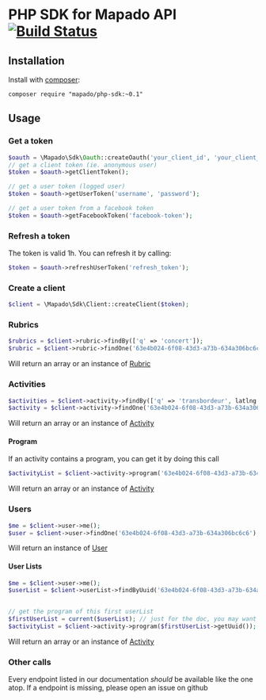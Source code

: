 PHP SDK for Mapado API [![Build Status](https://travis-ci.org/mapado/php-sdk.svg?branch=master)](https://travis-ci.org/mapado/php-sdk)
=======

## Installation
Install with [composer](http://getcomposer.org):
```
composer require "mapado/php-sdk:~0.1"
```

## Usage

### Get a token
```php
$oauth = \Mapado\Sdk\Oauth::createOauth('your_client_id', 'your_client_secret');
// get a client token (ie. anonymous user)
$token = $oauth->getClientToken();

// get a user token (logged user)
$token = $oauth->getUserToken('username', 'password');

// get a user token from a facebook token
$token = $oauth->getFacebookToken('facebook-token');
```

### Refresh a token
The token is valid 1h. You can refresh it by calling:
```php
$token = $oauth->refreshUserToken('refresh_token');
```

### Create a client
```php
$client = \Mapado\Sdk\Client::createClient($token);
```

### Rubrics
```php
$rubrics = $client->rubric->findBy(['q' => 'concert']);
$rubric = $client->rubric->findOne('63e4b024-6f08-43d3-a73b-634a306bc6c6');
```
Will return an array or an instance of [Rubric](https://github.com/mapado/php-sdk/blob/master/src/Model/Rubric.php)

### Activities
```php
$activities = $client->activity->findBy(['q' => 'transbordeur', latlng => '45.468,4.263']);
$activity = $client->activity->findOne('63e4b024-6f08-43d3-a73b-634a306bc6c6');
```
Will return an array or an instance of [Activity](https://github.com/mapado/php-sdk/blob/master/src/Model/Activity.php)

#### Program
If an activity contains a program, you can get it by doing this call
```php
$activityList = $client->activity->program('63e4b024-6f08-43d3-a73b-634a306bc6c6');
```
Will return an array or an instance of [Activity](https://github.com/mapado/php-sdk/blob/master/src/Model/Activity.php)

### Users
```php
$me = $client->user->me();
$user = $client->user->findOne('63e4b024-6f08-43d3-a73b-634a306bc6c6');
```
Will return an instance of [User](https://github.com/mapado/php-sdk/blob/master/src/Model/User.php)

#### User Lists
```php
$me = $client->user->me();
$userList = $client->userList->findByUuid('63e4b024-6f08-43d3-a73b-634a306bc6c6');


// get the program of this first userList
$firstUserList = current($userList); // just for the doc, you may want a more clever logic
$activityList = $client->activity->program($firstUserList->getUuid());
```
Will return an array or an instance of [Activity](https://github.com/mapado/php-sdk/blob/master/src/Model/Activity.php)

### Other calls
Every endpoint listed in our documentation *should* be available like the one atop.
If a endpoint is missing, please open an issue on github
